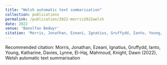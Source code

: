 ```yaml
---
title: "Welsh automatic text summarisation"
collection: publications
permalink: /publication/2022-morris2022welsh
date: 2022
venue: 'Banolfan Bedwyr'
citation: 'Morris, Jonathan, Ezeani, Ignatius, Gruffydd, Ianto, Young, Katharine, Davies, Lynne, El-Haj, Mahmoud, Knight, Dawn (2022), Welsh automatic text summarisation'
---
```

Recommended citation: Morris, Jonathan, Ezeani, Ignatius, Gruffydd, Ianto, Young, Katharine, Davies, Lynne, El-Haj, Mahmoud, Knight, Dawn (2022), Welsh automatic text summarisation